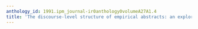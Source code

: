 ```yaml
---
anthology_id: 1991.ipm_journal-ir0anthology0volumeA27A1.4
title: 'The discourse-level structure of empirical abstracts: an exploratory study'
---
```

